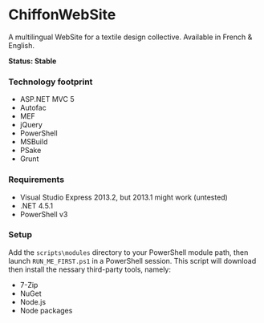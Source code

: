 ChiffonWebSite
==============

A multilingual WebSite for a textile design collective. Available in French & English.

**Status: Stable**

### Technology footprint ###

- ASP.NET MVC 5
- Autofac
- MEF
- jQuery
- PowerShell
- MSBuild
- PSake
- Grunt

### Requirements ###

- Visual Studio Express 2013.2, but 2013.1 might work (untested)
- .NET 4.5.1
- PowerShell v3

### Setup ###

Add the `scripts\modules` directory to your PowerShell module path, then launch `RUN_ME_FIRST.ps1` in a PowerShell session. This script will download then install the nessary third-party tools, namely:

- 7-Zip
- NuGet
- Node.js
- Node packages
